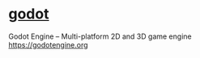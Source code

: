 # [godot](https://github.com/godotengine/godot)

Godot Engine – Multi-platform 2D and 3D game engine <https://godotengine.org>
